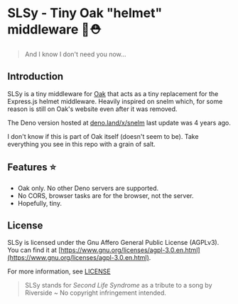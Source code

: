 # SLSy - Tiny Oak "helmet" middleware 🌳⛑️

> And I know I don't need you now...

## Introduction

SLSy is a tiny middleware for [Oak](https://oakserver.github.io/oak/) that acts as a tiny replacement for
the Express.js helmet middleware. Heavily inspired on snelm which, for some reason is still on Oak's website even after it was removed.

The Deno version hosted at [deno.land/x/snelm](https://deno.land/x/snelm) last update was 4 years ago.

I don't know if this is part of Oak itself (doesn't seem to be). Take everything you see in this repo with a grain of salt.

## Features :star:

- Oak only. No other Deno servers are supported.
- No CORS, browser tasks are for the browser, not the server.
- Hopefully, tiny.

## License

SLSy is licensed under the Gnu Affero General Public License (AGPLv3). You can find it at [https://www.gnu.org/licenses/agpl-3.0.en.html](https://www.gnu.org/licenses/agpl-3.0.en.html).

For more information, see [LICENSE](LICENSE)

> SLSy stands for _Second Life Syndrome_ as a tribute to a song by Riverside ~ No copyright infringement intended.